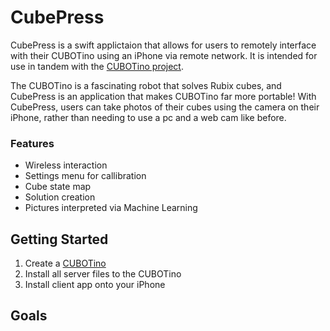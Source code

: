 # CubePress
CubePress is a swift applictaion that allows for users to remotely interface with their CUBOTino using an iPhone via remote network. It is intended for use in tandem with the [CUBOTino project](https://github.com/AndreaFavero71/CUBOTino_base_version).

The CUBOTino is a fascinating robot that solves Rubix cubes, and CubePress is an application that makes CUBOTino far more portable! With CubePress, users can take photos of their cubes using the camera on their iPhone, rather than needing to use a pc and a web cam like before.

### Features
- Wireless interaction
- Settings menu for callibration
- Cube state map
- Solution creation
- Pictures interpreted via Machine Learning
 
## Getting Started
1. Create a [CUBOTino](https://github.com/AndreaFavero71/CUBOTino_base_version)
2. Install all server files to the CUBOTino
3. Install client app onto your iPhone

## Goals
